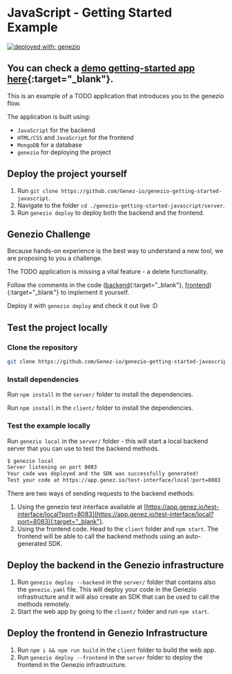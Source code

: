 # JavaScript - Getting Started Example

<div>

[![deployed with: genezio](https://img.shields.io/badge/deployed_with-genezio-6742c1.svg?labelColor=62C353&style=flat)](https://github.com/genez-io/genezio)

</div>

## You can check a [demo getting-started app here](https://great-purple-capybara.app.genez.io){:target="_blank"}.

This is an example of a TODO application that introduces you to the genezio flow.

The application is built using:
 * `JavaScript` for the backend
 * `HTML/CSS` and `JavaScript` for the frontend
 * `MongoDB` for a database
 * `genezio` for deploying the project

## Deploy the project yourself

1. Run `git clone https://github.com/Genez-io/genezio-getting-started-javascript`.
2. Navigate to the folder `cd ./genezio-getting-started-javascript/server`.
3. Run `genezio deploy` to deploy both the backend and the frontend.

## Genezio Challenge

Because hands-on experience is the best way to understand a new tool, we are proposing to you a challenge.

The TODO application is missing a vital feature - a delete functionality.

Follow the comments in the code ([backend](https://github.com/Genez-io/genezio-getting-started-javascript/blob/main/server/task.js#L137){:target="_blank"}, [frontend](https://github.com/Genez-io/genezio-getting-started-javascript/blob/main/client/src/app.js#L61)){:target="_blank"} to implement it yourself.

Deploy it with `genezio deploy` and check it out live :D

## Test the project locally

### Clone the repository

```bash
git clone https://github.com/Genez-io/genezio-getting-started-javascript
```

### Install dependencies

Run `npm install` in the `server/` folder to install the dependencies.

Run `npm install` in the `client/` folder to install the dependencies.

### Test the example locally

Run `genezio local` in the `server/` folder - this will start a local backend server that you can use to test the backend methods.
```bash
$ genezio local
Server listening on port 8083
Your code was deployed and the SDK was successfully generated!
Test your code at https://app.genez.io/test-interface/local?port=8083
```

There are two ways of sending requests to the backend methods:
1. Using the genezio test interface available at [https://app.genez.io/test-interface/local?port=8083](https://app.genez.io/test-interface/local?port=8083){:target="_blank"}.
2. Using the frontend code. Head to the `client` folder and `npm start`. The frontend will be able to call the backend methods using an auto-generated SDK.

## Deploy the backend in the Genezio infrastructure

1. Run `genezio deploy --backend` in the `server/` folder that contains also the `genezio.yaml` file. This will deploy your code in the Genezio infrastructure and it will also create an SDK that can be used to call the methods remotely.
2. Start the web app by going to the `client/` folder and run `npm start`.

## Deploy the frontend in Genezio Infrastructure
1. Run `npm i && npm run build` in the `client` folder to build the web app.
2. Run `genezio deploy --frontend` in the `server` folder to deploy the frontend in the Genezio infrastructure.

